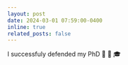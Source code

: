 ```yaml
---
layout: post
date: 2024-03-01 07:59:00-0400
inline: true
related_posts: false
---
```


I successfuly defended my PhD 🎯 🥳 🎓 
